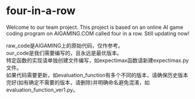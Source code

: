 # four-in-a-row

Welcome to our team project.
This project is based on an online AI game coding program on AIGAMING.COM called four in a row.
Still updating now!

raw_code是AIGAMING上的原始代码，仅作参考。  
our_code是我们需要编写的，且永远是最优版本。  
特定函数的实现请单独创建文件编写，如expectimax函数请新建expectimax.py文件。  
如果代码需要更新，如evaluation_function有多个不同的版本，请确保历史版本完好(如有确定不需要的版本，请删除)并明确命名避免混淆，如evaluation_function_ver1.py。  
